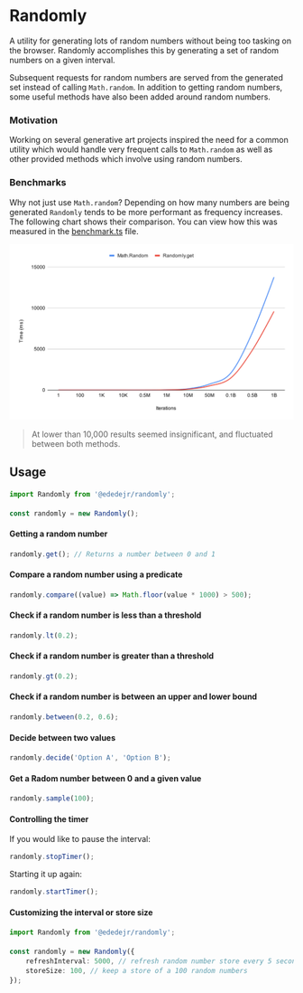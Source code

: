 # Randomly

A utility for generating lots of random numbers without being too tasking on the browser. Randomly accomplishes this by generating a set of random numbers on a given interval.

Subsequent requests for random numbers are served from the generated set instead of calling `Math.random`. In addition to getting random numbers, some useful methods have also been added around random numbers.

### Motivation

Working on several generative art projects inspired the need for a common utility which would handle very frequent calls to `Math.random` as well as other provided methods which involve using random numbers.

### Benchmarks

Why not just use `Math.random`? Depending on how many numbers are being generated `Randomly` tends to be more performant as frequency increases. The following chart shows their comparison. You can view how this was measured in the [benchmark.ts](https://github.com/ededejr/randomly/blob/main/scripts/bin/benchmark.ts) file.

<img src="./benchmark-chart.svg" />

> At lower than 10,000 results seemed insignificant, and fluctuated between both methods.

## Usage

```ts
import Randomly from '@ededejr/randomly';

const randomly = new Randomly();
```

#### Getting a random number

```ts
randomly.get(); // Returns a number between 0 and 1
```

#### Compare a random number using a predicate

```ts
randomly.compare((value) => Math.floor(value * 1000) > 500);
```

#### Check if a random number is less than a threshold

```ts
randomly.lt(0.2);
```

#### Check if a random number is greater than a threshold

```ts
randomly.gt(0.2);
```

#### Check if a random number is between an upper and lower bound

```ts
randomly.between(0.2, 0.6);
```

#### Decide between two values

```ts
randomly.decide('Option A', 'Option B');
```

#### Get a Radom number between 0 and a given value

```ts
randomly.sample(100);
```

#### Controlling the timer

If you would like to pause the interval:

```ts
randomly.stopTimer();
```

Starting it up again:

```ts
randomly.startTimer();
```

#### Customizing the interval or store size

```ts
import Randomly from '@ededejr/randomly';

const randomly = new Randomly({
	refreshInterval: 5000, // refresh random number store every 5 seconds
	storeSize: 100, // keep a store of a 100 random numbers
});
```
